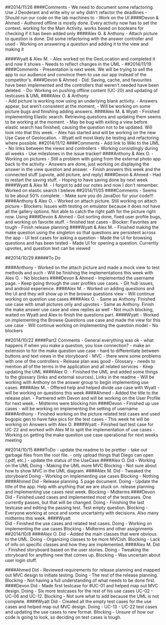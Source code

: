 ##2014/11/26
####Comments
	- We need to document some refactoring. Use J Deoderant and write why or why
	didn't refactor the deadlines
	- Should run our code on the lab machines to
	- Work on the UI
####Devon & Ahmed
	- Authored offline is mostly done. Every activity now has to set the context.
	working for the Main Activity. works based on booleans for checking if it has
	been added only
####Alex O. & Anthony
	- Attach picture to question is done. Did some refactoring with the answer
	controller and used 
	- Working on answering a question and adding it to the view and making it 
	
####Wyatt & Alex M.
	- Alex worked on the GeoLocation and completed it and now it shows 
	- Needs to reflect changes in the UML
	- 
##2014/11/19
####Comments
	- Presentation is next week. We will be trying to sell the app to our audience and convince them to use our app instead of the competitor's.
####Devon & Ahmed
	- Did: Saving, cache, and favourites have been implemented and the controllers 
	that weren't needed have been deleted.
	- Do: Working on pushing offline content (UC-20) and updating of testcases &
	 UML
####Alex O. & Anthony	
	- Add picture is working now using an underlying blank activity.
	- Answers appear, but aren't consistent at the moment,
	- Will be working on some picture bugs and finishing adding answers.
####Alex M. &  Wyatt
	- Finished implementing Elastic search. Retrieving questions and updating them
	seems to be working at the moment.
	- May be bug with exiting a view before elastic search has finished, causing
	the question not to be updated. Will look into that this week.
	- Alex has started and will be working on the new Use Case of Geolocation.
	- Wyatt will most likely be testing and refactoring where possible.
##2014/11/12
####Comments
    - Add link to Wiki to the UML
    - No links between the views and controllers
    - Working consistingly during all weeks
    - Use milestones in the issue tracker!
####Anthony & Alex O.
    - Working on pictures
    - Still a problem with going from the external photo app back to the activity
    - Answers are done, just working on displaying the answer in the view question and answer.
    - Finish answers this week and the connected stuff (upvote, add picture, and reply)
####Devon & Ahmed
    - Had to restart the saving stuff.
    - Hoping to have saving done by next week
####Wyatt & Alex M.
    - I forgot to add our notes and now I don't remember. Worked on elastic search
    I believe
##2014/11/05
####Comments
	- Seems to be about 50% complete. 
	- Make sure you do JavaDoc for your code!!!
####Anthony & Alex O.
	- Worked on attach picture. Still working on attach picture
	- Blockers: Issues with testing on emulator because it does not have all the
	gallery options. Not able to catch the right path for the picture right now.
	Using 
####Devon & Ahmed
	- Got sorting done, fixed user profile bugs, and working on favorite stuff.
	- finished test cases
	- Blocker: Favorites are tough
	- Finish release planning
####Wyatt & Alex M.
	- Finished making the make question using the singleton so that questions 
	are persistent across the app
	- UI test cases for asking a question
	- Made the UI for browsing questions and has been tested
	- Made UI for opening a question. Currently upvotes, and question text can
	be viewed

##2014/10/29
#####To Do
	
####Anthony
	- Worked on the attach picture and made a mock view to test methods and such
	- Will be finishing the implementations this week with Alex O.
	- No blockers
####Devon & Ahmed
	- Implemented the username page. 
	- Keep going through the user profiles use cases.
	- Git hub issues, and android experience.
####Alex M.
	- Worked on adding questions and the UI and they will show up in the browse 
	questions view
	- Will continue working on question use cases
####Alex O.
	- Same as Anthony. Finished use case with small pictures only and upvotes
	- Same as Anthony. Finish the make answer use case and view replies as well
	- Not much blocking, waited on Wyatt and Alex to finish the questions part.
####Wyatt
	- Worked on implementing the Browse Questions use case and made the view for 
	this use case
	- Will continue working on implementing the question model
	- No blockers
	
##2014/10/22
####Part2 Comments
	- General everything was ok
	- what happens if when you make a question, you lose connection?
		- make an extension to for the make question use case
	- hard to differentiate between buttons and text views in the storyboard
	- MVC - there were some problems with one of the controllers
	- Release plan was good
	- Glossary - needs to mention all of the terms in the application and all
	related services
	- Keep updating the UML
####Alex O.
	- Finished the UML and added some things to the glossary (links and external
	sources). Links in the readme
	- Will be working with Anthony on the answer group to begin implementing 
	use cases.
####Alex M.
	- Offered help and helped divide use case with Wyatt
	- will be working on questions this week
####Ahmed
	- Added the title to the release plan.
	- Partnered with Devon and will be working on the User Profile for next week.
	- Midterms were blocking him
####Devon
	- Finished up use cases 
	- will be working on implementing the setting of username
####Anthony
	- Finished working on the picture related test cases and used bogopic gen to 
	have fake pics for the test cases
	- This week he will be working on Answers with Alex O.
####Wyatt
	- Finished last test case for UC-22 and worked with Alex M to split the
	implementation of use cases
	- Working on getting the make question use case operational for next weeks 
	meeting


##2014/10/15
####ToDo
	- update the readme to be prettier
	- take out garbage files from the root file.
	- only upload things that Diego can open (.pdf, etc.)
	- update the status of the UseCase
####Alex O.
	Did 		- Working on the UML
	Doing		- Making the UML more MVC 
	Blocking	- Not sure about how to show MVC in the UML diagram.
####Alex M.
	Did 		- Tweaked the storyboard
	Doing		- Working on implementing use cases
	Blocking	- Nothing
####Ahmed
	Did 		- Release planning. 5 page document.
	Doing		- Update the title of the app. Help with anything that we are stuck on.
				release planning and implementing use cases next week.
	Blocking	- Midterms 
####Devon
	Did 		- Finished used cases and implemented most of the testcases. One
				currently passes, but that will be changed.
	Doing		- Finishing the last testcase and editing the passing test.
				Test empty question.
	Blocking	- Everyone working at once and some uncertainty with decisions.
				Also many midterms this week.
####Wyatt	
	Did 		- Finished the use cases and related test cases.
	Doing		- Working on implementing the use cases 
	Blocking	- Midterms and other assignments
##2014/10/8
####Alex O.
	Did 		- Added the main classes that were obvious to the UML. 
	Doing 		- Organizing classes to be more MVCish.
	Blocking 	- Lack of info on specific classes and how they are implemented.
####Alex M.
	Did 		- Finished storyboard based on the user stories.
	Doing		- Tweaking the storyboard for anything new that comes up.
	Blocking	- Was uncertain about user login stuff.
	
####Ahmed
	Did 		- Reviewed requirements for release planning and mapped out MVC 
				design to initiate testing.
	Doing		- The rest of the release planning.
	Blocking	- Not having a full understanding of what needs to be done first.
####Devon
	Did 		- Made first testcase for #UC-01 and helped map out MVC design.
	Doing		- Six more testcases for the rest of his use cases UC-02 - UC-06
				and UC-12.
	Blocking	- Not sure what to add because the UML is not complete.
####Wyatt
	Did 		- Created all the empty test cases for the use cases and helped map
				out MVC design.
	Doing		- UC-13 - UC-22 test cases and updating the use cases to new format.
	Blocking	- Unsure of how our code is going to look, so deciding on test cases
				is tough.
